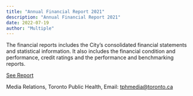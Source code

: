 ```yaml
---
title: "Annual Financial Report 2021"
description: "Annual Financial Report 2021"
date: 2022-07-19
author: "Multiple"
---
```


The financial reports includes the City’s consolidated financial statements and statistical information. It also includes the financial condition and performance, credit ratings and the performance and benchmarking reports.

<!-- excerpt -->

[See Report](https://kiri-vadivelu.ca/assets/docs/City-of-Toronto-Financial-Report-2021.pdf)

Media Relations, Toronto Public Health, Email: tphmedia@toronto.ca

